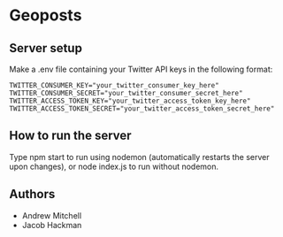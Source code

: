 # Geoposts

## Server setup
Make a .env file containing your Twitter API keys in the following format:
```
TWITTER_CONSUMER_KEY="your_twitter_consumer_key_here"
TWITTER_CONSUMER_SECRET="your_twitter_consumer_secret_here"
TWITTER_ACCESS_TOKEN_KEY="your_twitter_access_token_key_here"
TWITTER_ACCESS_TOKEN_SECRET="your_twitter_access_token_secret_here"
```

## How to run the server
Type npm start to run using nodemon (automatically restarts the server upon changes), or node index.js to run without nodemon.

## Authors
* Andrew Mitchell
* Jacob Hackman